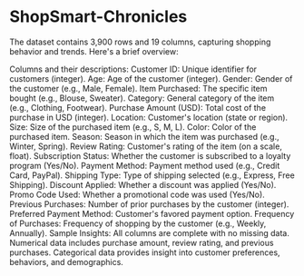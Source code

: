 # ShopSmart-Chronicles

The dataset contains 3,900 rows and 19 columns, capturing shopping behavior and trends. Here's a brief overview:

Columns and their descriptions:
Customer ID: Unique identifier for customers (integer).
Age: Age of the customer (integer).
Gender: Gender of the customer (e.g., Male, Female).
Item Purchased: The specific item bought (e.g., Blouse, Sweater).
Category: General category of the item (e.g., Clothing, Footwear).
Purchase Amount (USD): Total cost of the purchase in USD (integer).
Location: Customer's location (state or region).
Size: Size of the purchased item (e.g., S, M, L).
Color: Color of the purchased item.
Season: Season in which the item was purchased (e.g., Winter, Spring).
Review Rating: Customer's rating of the item (on a scale, float).
Subscription Status: Whether the customer is subscribed to a loyalty program (Yes/No).
Payment Method: Payment method used (e.g., Credit Card, PayPal).
Shipping Type: Type of shipping selected (e.g., Express, Free Shipping).
Discount Applied: Whether a discount was applied (Yes/No).
Promo Code Used: Whether a promotional code was used (Yes/No).
Previous Purchases: Number of prior purchases by the customer (integer).
Preferred Payment Method: Customer's favored payment option.
Frequency of Purchases: Frequency of shopping by the customer (e.g., Weekly, Annually).
Sample Insights:
All columns are complete with no missing data.
Numerical data includes purchase amount, review rating, and previous purchases.
Categorical data provides insight into customer preferences, behaviors, and demographics.

